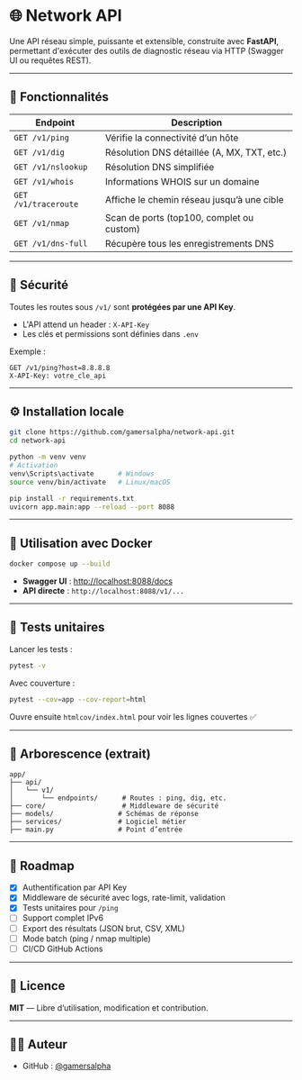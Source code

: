 
# 🌐 Network API

Une API réseau simple, puissante et extensible, construite avec **FastAPI**, permettant d'exécuter des outils de diagnostic réseau via HTTP (Swagger UI ou requêtes REST).

---

## 🚀 Fonctionnalités

| Endpoint            | Description                                           |
|---------------------|-------------------------------------------------------|
| `GET /v1/ping`      | Vérifie la connectivité d’un hôte                     |
| `GET /v1/dig`       | Résolution DNS détaillée (A, MX, TXT, etc.)           |
| `GET /v1/nslookup`  | Résolution DNS simplifiée                             |
| `GET /v1/whois`     | Informations WHOIS sur un domaine                     |
| `GET /v1/traceroute`| Affiche le chemin réseau jusqu’à une cible           |
| `GET /v1/nmap`      | Scan de ports (top100, complet ou custom)            |
| `GET /v1/dns-full`  | Récupère tous les enregistrements DNS                |

---

## 🔐 Sécurité

Toutes les routes sous `/v1/` sont **protégées par une API Key**.

- L'API attend un header : `X-API-Key`
- Les clés et permissions sont définies dans `.env`

Exemple :
```http
GET /v1/ping?host=8.8.8.8
X-API-Key: votre_cle_api
```

---

## ⚙️ Installation locale

```bash
git clone https://github.com/gamersalpha/network-api.git
cd network-api

python -m venv venv
# Activation
venv\Scripts\activate      # Windows
source venv/bin/activate   # Linux/macOS

pip install -r requirements.txt
uvicorn app.main:app --reload --port 8088
```

---

## 🐳 Utilisation avec Docker

```bash
docker compose up --build
```

- **Swagger UI** : [http://localhost:8088/docs](http://localhost:8088/docs)  
- **API directe** : `http://localhost:8088/v1/...`

---

## 🧪 Tests unitaires

Lancer les tests :

```bash
pytest -v
```

Avec couverture :

```bash
pytest --cov=app --cov-report=html
```

Ouvre ensuite `htmlcov/index.html` pour voir les lignes couvertes ✅

---

## 📁 Arborescence (extrait)

```
app/
├── api/
│   └── v1/
│       └── endpoints/      # Routes : ping, dig, etc.
├── core/                   # Middleware de sécurité
├── models/                # Schémas de réponse
├── services/              # Logiciel métier
├── main.py                # Point d’entrée
```

---

## 🧭 Roadmap

- [x] Authentification par API Key
- [x] Middleware de sécurité avec logs, rate-limit, validation
- [x] Tests unitaires pour `/ping`
- [ ] Support complet IPv6
- [ ] Export des résultats (JSON brut, CSV, XML)
- [ ] Mode batch (ping / nmap multiple)
- [ ] CI/CD GitHub Actions

---

## 📄 Licence

**MIT** — Libre d’utilisation, modification et contribution.

---

## 👨‍💻 Auteur

- GitHub : [@gamersalpha](https://github.com/gamersalpha)
